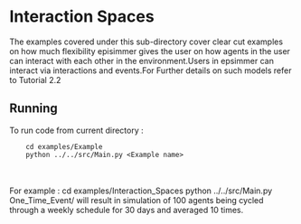 # Interaction Spaces
The examples covered under this sub-directory cover clear cut examples on how much flexibility episimmer gives the user on how agents in the user can interact with each other in the environment.Users in epsimmer can interact via interactions and events.For Further details on such models refer to Tutorial 2.2

## Running
To run code from current directory :

		cd examples/Example
		python ../../src/Main.py <Example name>
<br>
<br>
For example :  
		cd examples/Interaction_Spaces
		python ../../src/Main.py One_Time_Event/
will result in simulation of 100 agents being cycled through a weekly schedule for 30 days and averaged 10 times.
<br>